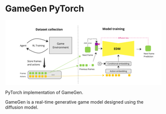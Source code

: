 # GameGen PyTorch

<p align="center">
  <img src="GameGen.png" alt="GameGen" style="display:block; margin:auto; width:680px;" />
</p>

PyTorch implementation of GameGen.

GameGen is a real-time generative game model designed using the diffusion model. 

